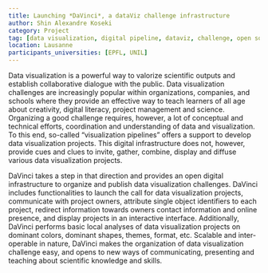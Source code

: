```yaml
---
title: Launching *DaVinci*, a dataViz challenge infrastructure
author: Shin Alexandre Koseki
category: Project
tag: [data visualization, digital pipeline, dataviz, challenge, open source, data infrastructure, scalability, schools, teaching, learning, data literacy, digital support, digital scholarship]
location: Lausanne
participants_universities: [EPFL, UNIL]
---
```

Data visualization is a powerful way to valorize scientific outputs and establish collaborative dialogue with the public. Data visualization challenges are increasingly popular within organizations, companies, and schools where they provide an effective way to teach learners of all age about creativity, digital literacy, project management and science. Organizing a good challenge requires, however, a lot of conceptual and technical efforts, coordination and understanding of data and visualization. To this end, so-called “visualization pipelines” offers a support to develop data visualization projects. This digital infrastructure does not, however, provide cues and clues to invite, gather, combine, display and diffuse various data visualization projects.

DaVinci takes a step in that direction and provides an open digital infrastructure to organize and publish data visualization challenges. DaVinci includes functionalities to launch the call for data visualization projects, communicate with project owners, attribute single object identifiers to each project, redirect information towards owners contact information and online presence, and display projects in an interactive interface. Additionally, DaVinci performs basic local analyses of data visualization projects on dominant colors, dominant shapes, themes, format, etc. Scalable and inter-operable in nature, DaVinci makes the organization of data visualization challenge easy, and opens to new ways of communicating, presenting and teaching about scientific knowledge and skills.
